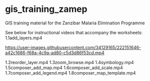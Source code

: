 # gis_training_zamep
GIS training material for the Zanzibar Malaria Elimination Programme

See below for instructional videos that accompany the worksheets:
1.1add_layers.mp4

https://user-images.githubusercontent.com/34129165/222151646-a42c1686-f68a-4c9a-ad80-c5d3d86f53cd.mp4

1.2reorder_layer.mp4
1.3zoom_browse.mp4
1.4symbology.mp4
1.5composer_add_map.mp4
1.6composer_add_scale.mp4
1.7composer_add_legend.mp4
1.8composer_map_template.mp4
